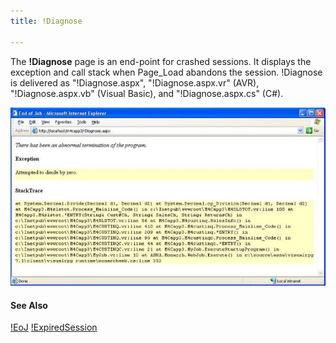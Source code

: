 ```yaml
---
title: !Diagnose

---
```


The **!Diagnose** page is an end-point for crashed sessions. It displays the exception and call stack when Page_Load abandons the session. !Diagnose is delivered as "!Diagnose.aspx", "!Diagnose.aspx.vr" (AVR), "!Diagnose.aspx.vb" (Visual Basic), and "!Diagnose.aspx.cs" (C#).

![image of the program exceptions](images/diagnose.jpg)

#### See Also
[!EoJ](amf-exclam-Eoj.html)
[!ExpiredSession](amf-exclam-SessionExpired.html)

